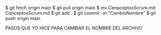 $ git fetch origin main
$ git pull origin main
$ mv CenpceptosScrum.md ConceptosScrum.md
$ git add .
$ git commit -m "CambioNombre"
$ git push origin main

PASOS QUE YO HICE PARA CAMBIAR EL NOMBRE DEL ARCHIVO